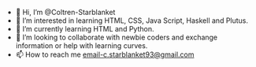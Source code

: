 - 👋 Hi, I’m @Coltren-Starblanket
- 👀 I’m interested in learning HTML, CSS, Java Script, Haskell and Plutus.
- 🌱 I’m currently learning HTML and Python.
- 💞️ I’m looking to collaborate with newbie coders and exchange information or help with learning curves.
- 📫 How to reach me email-c.starblanket93@gmail.com

<!---
Coltren-Starblanket/Coltren-Starblanket is a ✨ special ✨ repository because its `README.md` (this file) appears on your GitHub profile.
You can click the Preview link to take a look at your changes.
--->
